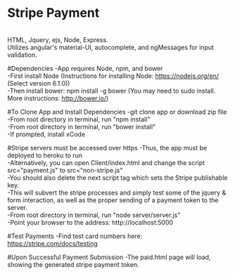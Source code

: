 # Stripe Payment
<br />
HTML, Jquery, ejs, Node, Express. <br />
Utilizes angular's material-UI, autocomplete, and ngMessages for input validation. <br />

#Dependencies
-App requires Node, npm, and bower <br />
-First install Node (Instructions for installing Node: https://nodejs.org/en/ (Select version 6.1.0))<br />
-Then install bower: npm install -g bower (You may need to sudo install. More instructions: http://bower.io/) <br />

#To Clone App and Install Dependencies
-git clone app or download zip file <br />
-From root directory in terminal, run "npm install" <br />
-From root directory in terminal, run "bower install" <br />
-If prompted, install xCode <br />

#Stripe servers must be accessed over https
-Thus, the app must be deployed to heroku to run<br />
-Alternatively, you can open Client/index.html and change the script src="payment.js" to src="non-stripe.js"<br />
-You should also delete the next script tag which sets the Stripe publishable key. <br />
-This will subvert the stripe processes and simply test some of the jquery & form interaction, as well as the proper sending of a payment token to the server. <br />
-From root directory in terminal, run "node server/server.js" <br />
-Point your browser to the address: http://localhost:5000 <br />

#Test Payments
-Find test card numbers here: https://stripe.com/docs/testing <br />

#Upon Successful Payment Submission
-The paid.html page will load, showing the generated stripe payment token.

